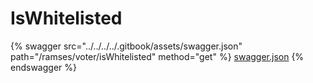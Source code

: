 # IsWhitelisted

{% swagger src="../../../../.gitbook/assets/swagger.json" path="/ramses/voter/isWhitelisted" method="get" %}
[swagger.json](../../../../.gitbook/assets/swagger.json)
{% endswagger %}
